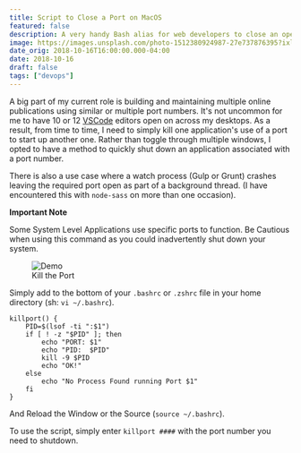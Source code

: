 ```yaml
---
title: Script to Close a Port on MacOS
featured: false
description: A very handy Bash alias for web developers to close an open port on macOS.
image: https://images.unsplash.com/photo-1512380924987-27e737876395?ixlib=rb-1.2.1&q=80&fm=jpg&crop=entropy&cs=tinysrgb&w=2000&fit=max&ixid=eyJhcHBfaWQiOjExNzczfQ
date_orig: 2018-10-16T16:00:00.000-04:00
date: 2018-10-16
draft: false
tags: ["devops"]
---
```


A big part of my current role is building and maintaining multiple online publications using similar or multiple port numbers. It's not uncommon for me to have 10 or 12 [VSCode](https://code.visualstudio.com/) editors open on across my desktops. As a result, from time to time, I need to simply kill one application's use of a port to start up another one. Rather than toggle through multiple windows, I opted to have a method to quickly shut down an application associated with a port number.

There is also a use case where a watch process (Gulp or Grunt) crashes leaving the required port open as part of a background thread. (I have encountered this with `node-sass` on more than one occasion).

**Important Note**

Some System Level Applications use specific ports to function. Be Cautious when using this command as you could inadvertently shut down your system.

<figure class="kg-card kg-image-card kg-card-hascaption"><img src="https://blog.christophervachon.com/content/images/2019/05/ZwuTvFg8gS.gif" class="kg-image" alt="Demo" loading="lazy"><figcaption>Kill the Port</figcaption></figure>

Simply add to the bottom of your `.bashrc` or `.zshrc` file in your home directory (sh: `vi ~/.bashrc`).

```
killport() {
    PID=$(lsof -ti ":$1")
    if [ ! -z "$PID" ]; then
        echo "PORT: $1"
        echo "PID:  $PID"
        kill -9 $PID
        echo "OK!"
    else
        echo "No Process Found running Port $1"
    fi
}
```

And Reload the Window or the Source (`source ~/.bashrc`).

To use the script, simply enter `killport ####` with the port number you need to shutdown.
